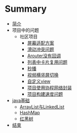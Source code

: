 # Summary

* [简介](README.md)
* 项目中的问题
    * 社区项目
        * [屏幕适配方案](community/屏幕适配方案.md)
        * [滑动冲突问题](community/解决嵌套coordinateLayout与banner滑动冲突.md)
        * [Arouter没有回调](community/处理arouter没有回调问题.md)
        * [列表中卡片复用问题](community/解决多列表复用卡片.md)
        * [秒播](community/秒播方案.md)
        * [视频横竖屏切换](community/视频横竖屏方案.md)
        * [自定义view](community/邀请函.md)
        * [项目使用协程网络封装](community/网络封装.md)
        * [项目构建速度问题](community/加速构建速度.md)
* [java基础](README.md)
    * [ArrayList与LinkedList](java/ArrayList与LinkedList.md)
    * [HashMap](java/HashMap相关.md)
    * [红黑树](java/红黑树搜索算法.md)
* [结束](end/README.md)

